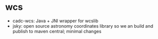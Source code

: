# wcs

* cadc-wcs: Java + JNI wrapper for wcslib
* jsky: open source astronomy coordinates library so we an build and publish to maven central; minimal changes


